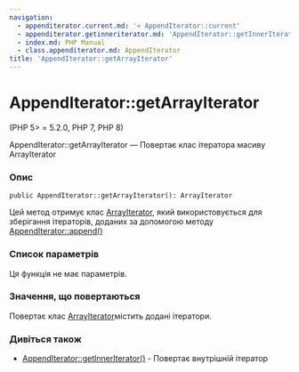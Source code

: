 ```yaml
---
navigation:
  - appenditerator.current.md: '« AppendIterator::current'
  - appenditerator.getinneriterator.md: 'AppendIterator::getInnerIterator »'
  - index.md: PHP Manual
  - class.appenditerator.md: AppendIterator
title: 'AppendIterator::getArrayIterator'
---
```

# AppendIterator::getArrayIterator

(PHP 5> = 5.2.0, PHP 7, PHP 8)

AppendIterator::getArrayIterator — Повертає клас ітератора масиву ArrayIterator

### Опис

```methodsynopsis
public AppendIterator::getArrayIterator(): ArrayIterator
```

Цей метод отримує клас [ArrayIterator](class.arrayiterator.md), який використовується для зберігання ітераторів, доданих за допомогою методу [AppendIterator::append()](appenditerator.append.md)

### Список параметрів

Ця функція не має параметрів.

### Значення, що повертаються

Повертає клас [ArrayIterator](class.arrayiterator.md)містить додані ітератори.

### Дивіться також

-   [AppendIterator::getInnerIterator()](appenditerator.getinneriterator.md) - Повертає внутрішній ітератор
